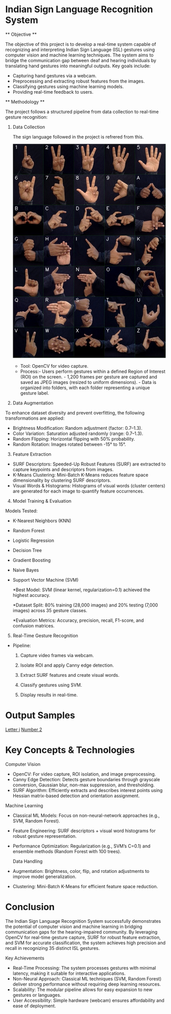 # Indian Sign Language Recognition System

** Objective **

The objective of this project is to develop a real-time system capable of recognizing and interpreting Indian Sign Language (ISL) gestures using computer vision and machine learning techniques. The system aims to bridge the communication gap between deaf and hearing individuals by translating hand gestures into meaningful outputs. Key goals include:

- Capturing hand gestures via a webcam.
- Preprocessing and extracting robust features from the images.
- Classifying gestures using machine learning models.
- Providing real-time feedback to users.

** Methodology **
  
  The project follows a structured pipeline from data collection to real-time gesture recognition:
  1. Data Collection
     
     The sign language followed in the project is refrered from this.
     
     ![Reference](https://github.com/Harshini-9/Indian-Sign-Language-Detection/blob/main/ISL_ML_PROJECT/ISL_gestures.jpg)
     
     - Tool: OpenCV for video capture.
     - Process:- Users perform gestures within a defined Region of Interest (ROI) on the screen.
               - 1,200 frames per gesture are captured and saved as JPEG images (resized to uniform dimensions).
               - Data is organized into folders, with each folder representing a unique gesture label.
  3. Data Augmentation
     
To enhance dataset diversity and prevent overfitting, the following transformations are applied:

- Brightness Modification: Random adjustment (factor: 0.7–1.3).
- Color Variation: Saturation adjusted randomly (range: 0.7–1.3).
- Random Flipping: Horizontal flipping with 50% probability.
- Random Rotation: Images rotated between -15° to 15°.

3.  Feature Extraction

- SURF Descriptors: Speeded-Up Robust Features (SURF) are extracted to capture keypoints and descriptors from images.
- K-Means Clustering: Mini-Batch K-Means reduces feature space dimensionality by clustering SURF descriptors.
- Visual Words & Histograms: Histograms of visual words (cluster centers) are generated for each image to quantify feature occurrences.

4. Model Training & Evaluation

Models Tested:

- K-Nearest Neighbors (KNN)
- Random Forest
- Logistic Regression
- Decision Tree
- Gradient Boosting
- Naive Bayes
- Support Vector Machine (SVM)
  
  *Best Model: SVM (linear kernel, regularization=0.1) achieved the highest accuracy.
  
  *Dataset Split: 80% training (28,000 images) and 20% testing (7,000 images) across 35 gesture classes.
  
  *Evaluation Metrics: Accuracy, precision, recall, F1-score, and confusion matrices.

5. Real-Time Gesture Recognition
- Pipeline:
   1. Capture video frames via webcam.
  
  2. Isolate ROI and apply Canny edge detection.
  
  3. Extract SURF features and create visual words.
  
  4. Classify gestures using SVM.
  
  5. Display results in real-time.

# Output Samples
[Letter i](https://github.com/Harshini-9/Indian-Sign-Language-Detection/blob/main/i.jpg)
[Number 2](https://github.com/Harshini-9/Indian-Sign-Language-Detection/blob/main/2.jpg)
  # Key Concepts & Technologies

Computer Vision
- OpenCV: For video capture, ROI isolation, and image preprocessing.
- Canny Edge Detection: Detects gesture boundaries through grayscale conversion, Gaussian blur, non-max suppression, and thresholding.
- SURF Algorithm: Efficiently extracts and describes interest points using Hessian matrix-based detection and orientation assignment.

Machine Learning
- Classical ML Models: Focus on non-neural-network approaches (e.g., SVM, Random Forest).
- Feature Engineering: SURF descriptors + visual word histograms for robust gesture representation.
- Performance Optimization: Regularization (e.g., SVM’s C=0.1) and ensemble methods (Random Forest with 100 trees).

  Data Handling
- Augmentation: Brightness, color, flip, and rotation adjustments to improve model generalization.
- Clustering: Mini-Batch K-Means for efficient feature space reduction.

# Conclusion
The Indian Sign Language Recognition System successfully demonstrates the potential of computer vision and machine learning in bridging communication gaps for the hearing-impaired community. By leveraging OpenCV for real-time gesture capture, SURF for robust feature extraction, and SVM for accurate classification, the system achieves high precision and recall in recognizing 35 distinct ISL gestures.

Key Achievements
- Real-Time Processing: The system processes gestures with minimal latency, making it suitable for interactive applications.
- Non-Neural Approach: Classical ML techniques (SVM, Random Forest) deliver strong performance without requiring deep learning resources.
- Scalability: The modular pipeline allows for easy expansion to new gestures or languages.
-  User Accessibility: Simple hardware (webcam) ensures affordability and ease of deployment.
